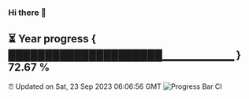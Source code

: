 ### Hi there 👋
⏳ Year progress { █████████████████████▁▁▁▁▁▁▁▁▁ } 72.67 %
---
⏰ Updated on Sat, 23 Sep 2023 06:06:56 GMT
![Progress Bar CI](https://github.com/Moyi321/Moyi321/workflows/Progress%20Bar%20CI/badge.svg)
